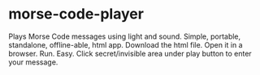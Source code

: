 # morse-code-player
Plays Morse Code messages using light and sound. Simple, portable, standalone, offline-able, html app. Download the html file. Open it in a browser. Run. Easy. Click secret/invisible area under play button to enter your message.

